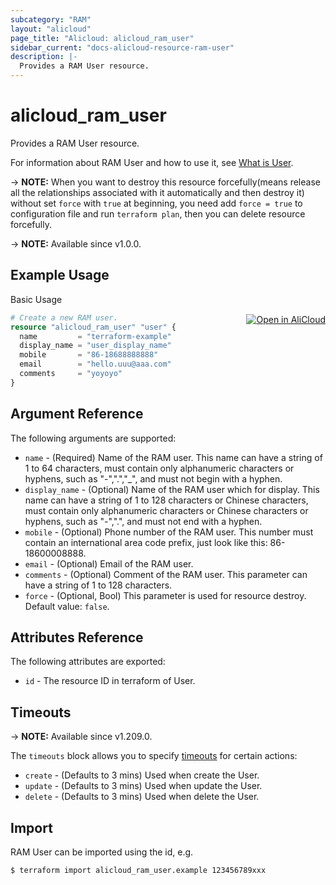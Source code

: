 ```yaml
---
subcategory: "RAM"
layout: "alicloud"
page_title: "Alicloud: alicloud_ram_user"
sidebar_current: "docs-alicloud-resource-ram-user"
description: |-
  Provides a RAM User resource.
---
```


# alicloud_ram_user

Provides a RAM User resource.

For information about RAM User and how to use it, see [What is User](https://www.alibabacloud.com/help/en/ram/developer-reference/api-ram-2015-05-01-createuser).

-> **NOTE:** When you want to destroy this resource forcefully(means release all the relationships associated with it automatically and then destroy it) without set `force`  with `true` at beginning, you need add `force = true` to configuration file and run `terraform plan`, then you can delete resource forcefully.

-> **NOTE:** Available since v1.0.0.

## Example Usage
<div class="oics-button" style="float: right;margin: 0 0 -40px 0;">
  <a href="https://api.aliyun.com/api-tools/terraform?resource=alicloud_ram_user&exampleId=c5b32dd7-f00c-a016-3b8c-d0217a2bc04daafefb5b&activeTab=example&spm=docs.r.ram_user.0.c5b32dd7f0" target="_blank">
    <img alt="Open in AliCloud" src="https://img.alicdn.com/imgextra/i1/O1CN01hjjqXv1uYUlY56FyX_!!6000000006049-55-tps-254-36.svg" style="max-height: 44px; margin: 32px auto; max-width: 100%;">
  </a>
</div>

Basic Usage

```terraform
# Create a new RAM user.
resource "alicloud_ram_user" "user" {
  name         = "terraform-example"
  display_name = "user_display_name"
  mobile       = "86-18688888888"
  email        = "hello.uuu@aaa.com"
  comments     = "yoyoyo"
}
```

## Argument Reference

The following arguments are supported:

* `name` - (Required) Name of the RAM user. This name can have a string of 1 to 64 characters, must contain only alphanumeric characters or hyphens, such as "-",".","_", and must not begin with a hyphen.
* `display_name` - (Optional) Name of the RAM user which for display. This name can have a string of 1 to 128 characters or Chinese characters, must contain only alphanumeric characters or Chinese characters or hyphens, such as "-",".", and must not end with a hyphen.
* `mobile` - (Optional) Phone number of the RAM user. This number must contain an international area code prefix, just look like this: 86-18600008888.
* `email` - (Optional) Email of the RAM user.
* `comments` - (Optional) Comment of the RAM user. This parameter can have a string of 1 to 128 characters.
* `force` - (Optional, Bool) This parameter is used for resource destroy. Default value: `false`.

## Attributes Reference

The following attributes are exported:

* `id` - The resource ID in terraform of User.

## Timeouts

-> **NOTE:** Available since v1.209.0.

The `timeouts` block allows you to specify [timeouts](https://www.terraform.io/docs/configuration-0-11/resources.html#timeouts) for certain actions:

* `create` - (Defaults to 3 mins) Used when create the User.
* `update` - (Defaults to 3 mins) Used when update the User.
* `delete` - (Defaults to 3 mins) Used when delete the User.

## Import

RAM User can be imported using the id, e.g.

```shell
$ terraform import alicloud_ram_user.example 123456789xxx
```
